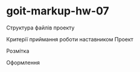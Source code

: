 # goit-markup-hw-07

<!-- Створи репозиторій goit-markup-hw-07. -->
<!-- Склонуй створений репозиторій і скопіюй в нього файли попередньої роботи. -->
<!-- Налаштуй GitHub Pages і додай посилання на живу сторінку в шапку GitHub-репозиторія. -->
Структура файлів проекту
<!-- project structure -->
Критерії приймання роботи наставником
Проект
<!-- «A1» Виконано рефакторинг HTML-коду проекту, використовуючи методологію BEM. -->

<!-- «A2» Виконано рефакторинг CSS-коду проекту, використовуючи препроцесор SASS. -->

<!-- «A3» У корені проекту створена папка sass, в якій лежать всі файли стилів препроцесора. -->

<!-- «A4» В папці sass є файл main.scss - головний файл, в який імпортуються всі SASS-фрагменти (partials, файли _имя.scss). -->

<!-- «A5» Палітра кольорів макета і набори шрифтів винесені у змінні у файлі variables.scss, який лежить в папці sass/utils. Можна використовувати CSS або SASS змінні (за бажанням). -->

<!-- «A6» Для кожного компонента створений окремий файл-фрагмент стилів у папці sass/components. Наприклад _page-header.scss, _logo.scss тощо. -->

<!-- «A7» У файлах index.html і portfolio.html підключений мініфікованний файл стилів main.min.css з папки css. -->

Розмітка
<!-- «B1» Правильне іменування класів блоків за методологією BEM. -->

<!-- «B2» Правильне іменування класів елементів за методологією BEM. -->

<!-- «B3» Правильне іменування класів модифікаторів за методологією BEM. -->

<!-- «B4» Правильне іменування класів міксінів за методологією BEM. -->

<!-- «B5» Імена класів за методологією BEM зрозумілі і описові, англійською мовою. -->

Оформлення
<!-- «C1» Використана вкладеність селекторів. -->

<!-- «C2» Максимальна вкладеність селекторів - 2 рівня. -->

<!-- «C3» Оператор конкатенації (&) використаний для опису псевдокласів і псевдоелементів. -->